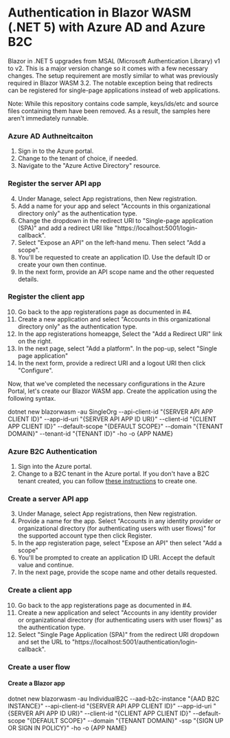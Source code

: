 # Authentication in Blazor WASM (.NET 5) with Azure AD and Azure B2C

Blazor in .NET 5 upgrades from MSAL (Microsoft Authentication Library) v1 to v2. This is a major version change so it comes with a few necessary changes. The setup requirement are mostly similar to what was previously required in Blazor WASM 3.2. The notable exception being that redirects can be registered for single-page applications instead of web applications.

Note: While this repository contains code sample, keys/ids/etc and source files containing them have been removed. As a result, the samples here aren't immediately runnable.

### Azure AD Authneitcaiton

1. Sign in to the Azure portal.
2. Change to the tenant of choice, if needed.
3. Navigate to the "Azure Active Directory" resource.

### Register the server API app
4. Under Manage, select App registrations, then New registration.
5. Add a name for your app and select "Accounts in this organizational directory only" as the authentication type.
6. Change the dropdown in the redirect URI to "Single-page application (SPA)" and add a redirect URI like "https://localhost:5001/login-callback".
7. Select "Expose an API" on the left-hand menu. Then select "Add a scope".
8. You'll be requested to create an application ID. Use the default ID or create your own then continue.
9. In the next form, provide an API scope name and the other requested details.

### Register the client app

10. Go back to the app registerations page as documented in #4.
11. Create a new application and select "Accounts in this organizational directory only" as the authentication type.
11. In the app registerations homeapge, Select the "Add a Redirect URI" link on the right.
12. In the next page, select "Add a platform". In the pop-up, select "Single page application"
13. In the next form, provide a redirect URI and a logout URI then click "Configure".

Now, that we've completed the necessary configurations in the Azure Portal, let's create our Blazor WASM app. Create the application using the following syntax.

dotnet new blazorwasm -au SingleOrg --api-client-id "{SERVER API APP CLIENT ID}" --app-id-uri "{SERVER API APP ID URI}" --client-id "{CLIENT APP CLIENT ID}" --default-scope "{DEFAULT SCOPE}" --domain "{TENANT DOMAIN}" --tenant-id "{TENANT ID}" -ho -o {APP NAME}

### Azure B2C Authentication

1. Sign into the Azure portal.
2. Change to a B2C tenant in the Azure portal. If you don't have a B2C tenant created, you can follow [these instructions](https://docs.microsoft.com/en-us/azure/active-directory-b2c/tutorial-create-tenant) to create one.

### Create a server API app

3. Under Manage, select App registrations, then New registration.
4. Provide a name for the app. Select "Accounts in any identity provider or organizational directory (for authenticating users with user flows)" for the supported account type then click Register.
5. In the app registeration page, select "Expose an API" then select "Add a scope"
6. You'll be prompted to create an application ID URI. Accept the default value and continue.
6. In the next page, provide the scope name and other details requested.

### Create a client app

10. Go back to the app registerations page as documented in #4.
11. Create a new application and select "Accounts in any identity provider or organizational directory (for authenticating users with user flows)" as the authentication type.
11. Select "Single Page Application (SPA)" from the redirect URI dropdown and set the URL to "https://localhost:5001/authentication/login-callback".

### Create a user flow

#### Create a Blazor app

dotnet new blazorwasm -au IndividualB2C --aad-b2c-instance "{AAD B2C INSTANCE}" --api-client-id "{SERVER API APP CLIENT ID}" --app-id-uri "{SERVER API APP ID URI}" --client-id "{CLIENT APP CLIENT ID}" --default-scope "{DEFAULT SCOPE}" --domain "{TENANT DOMAIN}" -ssp "{SIGN UP OR SIGN IN POLICY}" -ho -o {APP NAME}
